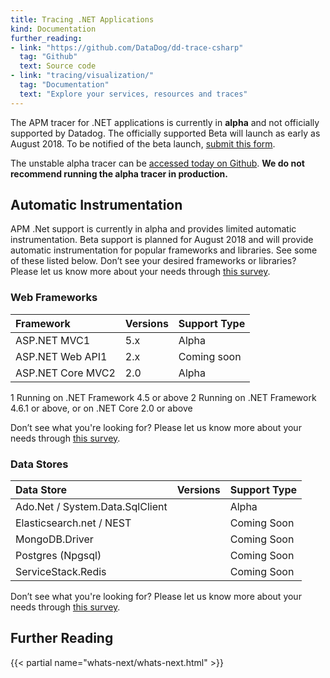 ```yaml
---
title: Tracing .NET Applications
kind: Documentation
further_reading:
- link: "https://github.com/DataDog/dd-trace-csharp"
  tag: "Github"
  text: Source code
- link: "tracing/visualization/"
  tag: "Documentation"
  text: "Explore your services, resources and traces"
---
```


The APM tracer for .NET applications is currently in **alpha** and not officially supported by Datadog. The officially supported Beta will launch as early as August 2018.  To be notified of the beta launch, [submit this form][1].

The unstable alpha tracer can be [accessed today on Github][2]. 
**We do not recommend running the alpha tracer in production.**

## Automatic Instrumentation

APM .Net support is currently in alpha and provides limited automatic instrumentation.  Beta support is planned for August 2018 and will provide automatic instrumentation for popular frameworks and libraries.  See some of these listed below.  Don’t see your desired frameworks or libraries? Please let us know more about your needs through [this survey][1].

### Web Frameworks

| Framework         | Versions    | Support Type    |
| :---------------  | :---------- | :-------------- |
| ASP.NET MVC1      | 5.x         | Alpha           |
| ASP.NET Web API1  | 2.x         | Coming soon     |
| ASP.NET Core MVC2 | 2.0         | Alpha           |

1 Running on .NET Framework 4.5 or above
2 Running on .NET Framework 4.6.1 or above, or on .NET Core 2.0 or above

Don’t see what you're looking for? Please let us know more about your needs through [this survey][1].

### Data Stores

| Data Store                      | Versions    | Support Type    |
| :------------------------------ | :---------- | :-------------- |
| Ado.Net / System.Data.SqlClient |             | Alpha           |
| Elasticsearch.net / NEST        |             | Coming Soon     |
| MongoDB.Driver                  |             | Coming Soon     |
| Postgres (Npgsql)               |             | Coming Soon     |
| ServiceStack.Redis              |             | Coming Soon     |

Don’t see what you're looking for? Please let us know more about your needs through [this survey][1].

## Further Reading

{{< partial name="whats-next/whats-next.html" >}}

[1]: https://goo.gl/forms/SCKOOlHS7tNzyMt93
[2]: https://github.com/DataDog/dd-trace-csharp